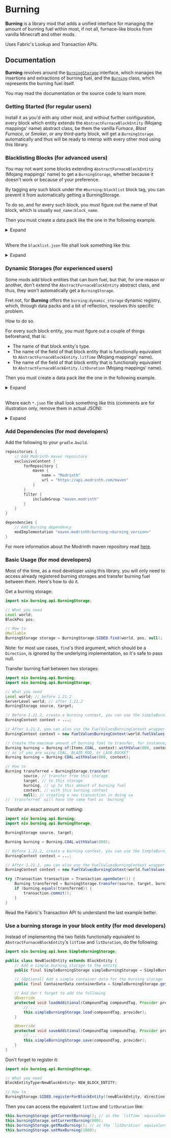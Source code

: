 # Burning

**Burning** is a library mod that adds a unified interface for managing the amount of burning fuel within most, if not all, furnace-like blocks from vanilla Minecraft and other mods.

Uses Fabric's Lookup and Transaction APIs.

## Documentation

**Burning** revolves around the [`BurningStorage`](src/main/java/niv/burning/api/BurningStorage.java) interface, which manages the insertions and extractions of burning fuel, and the [`Burning`](src/main/java/niv/burning/api/Burning.java) class, which represents the burning fuel itself.

You may read the documentation or the source code to learn more.

### Getting Started (for regular users)

Install it as you'd with any other mod, and without further configuration, every block which entity extends the `AbstractFurnaceBlockEntity` (Mojang mappings' name) abstract class, be them the vanilla _Furnace_, _Blast Furnace_, or _Smoker_, or any third-party block, will get a `BurningStorage` automatically and thus will be ready to interop with every other mod using this library.

### Blacklisting Blocks (for advanced users)

You may not want some blocks extending `AbstractFurnaceBlockEntity` (Mojang mappings' name) to get a `BurningStorage`, whether because it doesn't work or because of your preference.

By tagging any such block under the `#burning:blacklist` block tag, you can prevent it from automatically getting a BurningStorage.

To do so, and for every such block, you must figure out the name of that block, which is usually `mod_name:block_name`.

Then you must create a data pack like the one in the following example.

<details>
<summary>Expand</summary>

```tree
<datapack_name>.zip
├── data
│   └── <datapack_name>
│       └── burning
│           └── tags
│               └── blocks (before 1.21) or block (after 1.21)
│                   └── blacklist.json
├── pack.mcmeta
└── pack.png (optional)
```

</details>

</br>

Where the `blacklist.json` file shall look something like this:

<details>
<summary>Expand</summary>

```json
{
    "replace": false,
    "values": [
        "mod_name:block_name_1",
        "mod_name:block_name_2",
        ...
    ]
}
```

</details>

### Dynamic Storages (for experienced users)

Some mods add block entities that can burn fuel, but that, for one reason or another, don't extend the `AbstractFurnaceBlockEntity` abstract class, and thus, they won't automatically get a `BurningStorage`.

Fret not, for **Burning** offers the `burning:dynamic_storage` dynamic registry, which, through data packs and a bit of reflection, resolves this specific problem.

How to do so.

For every such block entity, you must figure out a couple of things beforehand, that is:
* The name of that block entity's type.
* The name of the field of that block entity that is functionally equivalent to `AbstractFurnaceBlockEntity.litTime` (Mojang mappings' name).
* The name of the field of that block entity that is functionally equivalent to `AbstractFurnaceBlockEntity.litDuration` (Mojang mappings' name).

Then you must create a data pack like the one in the following example.

<details>
<summary>Expand</summary>

```tree
<datapack_name>.zip
├── data
│   └── <datapack_name>
│       └── burning
│           └── dynamic_storage
│               └── <block_entity_type_1>.json
│               └── <block_entity_type_2>.json
│               └── ...
├── pack.mcmeta
└── pack.png (optional)
```

</details>

</br>

Where each `*.json` file shall look something like this (comments are for illustration only, remove them in actual JSON):

<details>
<summary>Expand</summary>

```json
{
    // The name of that block entity's type
    "type": "example_mod:custom_furnace_entity_type",
    // The name of the field of that block entity that is functionally equivalent to `litTime`
    "lit_time": "burnTime",
    // The name of the field of that block entity that is functionally equivalent to `litDuration`
    "lit_duration": "fuelTime"
}
```

</details>

### Add Dependencies (for mod developers)

Add the following to your `gradle.build`.

```gradle
repositories {
    // Add Modrinth maven repository
    exclusiveContent {
        forRepository {
            maven {
                name = "Modrinth"
                url = "https://api.modrinth.com/maven"
            }
        }
        filter {
            includeGroup "maven.modrinth"
        }
    }
}

dependencies {
    // Add Burning dependency
    modImplementation "maven.modrinth:burning:<burning_version>"
}
```

For more information about the Modrinth maven repository read [here](https://support.modrinth.com/en/articles/8801191-modrinth-maven).

### Basic Usage (for mod developers)

Most of the time, as a mod developer using this library, you will only need to access already registered burning storages and transfer burning fuel between them. Here's how to do it.

Get a burning storage:

```java
import niv.burning.api.BurningStorage;

// What you need
Level world;
BlockPos pos;

// How to
@Nullable
BurningStorage storage = BurningStorage.SIDED.find(world, pos, null);
```

Note: for most use cases, `find`'s third argument, which should be a `Direction`, is ignored by the underlying implementation, so it's safe to pass null.

Transfer burning fuel between two storages:

```java
import niv.burning.api.Burning;
import niv.burning.api.BurningStorage;

// What you need
Level world; // before 1.21.2
ServerLevel world; // after 1.21.2
BurningStorage source, target;

// Before 1.21.2, create a burning context, you can use the SimpleBurningContext class or implement one yourself
BurningContext context = ...;

// After 1.21.2, you can also use the FuelValuesBurningContext wrapper class
BurningContext context = new FuelValuesBurningContext(world.fuelValues());

// Create the maximum amount of burning fuel to transfer, for instance, half a COAL worth of burning fuel
Burning burning = Burning.of(Items.COAL, context).withValue(800, context);
// or if you are using COAL, BLAZE_ROD, or LAVA_BUCKET
Burning burning = Burning.COAL.withValue(800, context);

// How to
Burning transferred = BurningStorage.transfer(
        source, // transfer from this storage
        target, // to this storage
        burning, // up to this amount of burning fuel
        context, // with this burning context
        null); // creating a new transaction in doing so
// `transferred` will have the same fuel as `burning`
```

Transfer an exact amount or nothing:

```java
import niv.burning.api.Burning;
import niv.burning.api.BurningStorage;

BurningStorage source, target;

Burning burning = Burning.COAL.withValue(800);

// Before 1.21.2, create a burning context, you can use the SimpleBurningContext class or implement one yourself
BurningContext context = ...;

// After 1.21.2, you can also use the FuelValuesBurningContext wrapper class
BurningContext context = new FuelValuesBurningContext(world.fuelValues());

try (Transaction transaction = Transaction.openOuter()) {
    Burning transferred = BurningStorage.transfer(source, target, burning, context, transaction);
    if (burning.equals(transferred)) {
        transaction.commit();
    }
}
```

Read the Fabric's Transaction API to understand the last example better.

### Use a burning storage in your block entity (for mod developers)

Instead of implementing the two fields functionally equivalent to `AbstractFurnaceBlockEntity`'s `litTime` and `litDuration`, do the following:

```java
import niv.burning.api.base.SimpleBurningStorage;

public class NewBlockEntity extends BlockEntity {
    // Add a simple burning storage to the entity
    public final SimpleBurningStorage simpleBurningStorage = SimpleBurningStorage.getForBlockEntity(this, i -> i);

    // (Optional) Add a simple container data for the burning storage
    public final ContainerData containerData = SimpleBurningStorage.getDefaultContainerData(this.simpleBurningStorage);

    // And don't forget to add the following
    @Override
    protected void loadAdditional(CompoundTag compoundTag, Provider provider) {
        // ...
        this.simpleBurningStorage.load(compoundTag, provider);
    }

    @Override
    protected void saveAdditional(CompoundTag compoundTag, Provider provider) {
        // ...
        this.simpleBurningStorage.save(compoundTag, provider);
    }
}
```

Don't forget to register it:

```java
import niv.burning.api.BurningStorage;

// What you need
BlockEntityType<NewBlockEntity> NEW_BLOCK_ENTITY;

// How to
BurningStorage.SIDED.registerForBlockEntity((newBlockEntity, direction) -> newBlockEntity.burningStorage, NEW_BLOCK_ENTITY);
```

Then you can access the equivalent `litTime` and `litDuration` like:

```java
this.burningStorage.getCurrentBurning(); // as the `litTime` equivalent
this.burningStorage.setCurrentBurning(800);
this.burningStorage.getMaxBurning(); // as the `litDuration` equivalent
this.burningStorage.setMaxBurning(1600);
```
